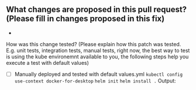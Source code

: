 What changes are proposed in this pull request?
(Please fill in changes proposed in this fix)
- 
- 

How was this change tested?
(Please explain how this patch was tested. E.g. unit tests, integration tests, manual tests, right now, the best way to 
test is using the kube environemnt available to you, the following steps help you execute a test with default values)
- [ ] Manually deployed and tested with default values.yml
`kubectl config use-context docker-for-desktop`
`helm init`
`helm install .`
Output:
```

```